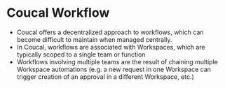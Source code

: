 # Coucal Workflow

* Coucal offers a decentralized approach to workflows, which can become difficult to maintain when
managed centrally.
* In Coucal, workflows are associated with Workspaces, which are typically scoped to a single team
or function
* Workflows involving multiple teams are the result of chaining multiple Workspace automations
(e.g. a new request in one Workspace can trigger creation of an approval in a different Workspace, etc.)

